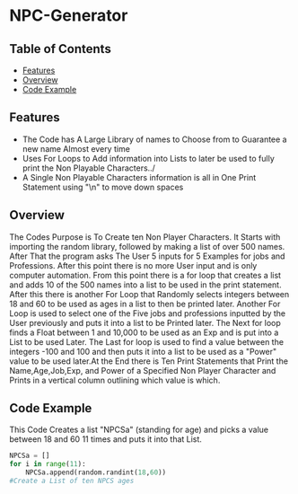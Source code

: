 # NPC-Generator
## Table of Contents
-  [Features](#-features)
-  [Overview](#-overview)
-  [Code Example](#-code-example)

## Features
-  The Code has A Large Library of names to Choose from to Guarantee a new name Almost every time
-  Uses For Loops to Add information into Lists to later be used to fully print the Non Playable Characters../
-  A Single Non Playable Characters information is all in One Print Statement using "\n" to move down spaces
## Overview
The Codes Purpose is To Create ten Non Player Characters. It Starts with importing the random library, followed by making a list of over 500 names. After That the program asks The User 5 inputs for 5 Examples for jobs and Professions. After this point there is no more User input and is only computer automation. From this point there is a for loop that creates a list and adds 10 of the 500 names into a list to be used in the print statement. After this there is another For Loop that Randomly selects integers between 18 and 60 to be used as ages in a list to then be printed later. Another For Loop is used to  select one of the Five jobs and professions inputted by  the User previously and puts it into a list to be Printed later. The Next for loop finds a Float between 1 and 10,000 to be used as an Exp and is put into a List to be used Later. The Last for loop is used to find a value between the integers -100 and 100 and then puts it into a list to be used as a "Power" value to be used later.At the End there is Ten Print Statements that Print the Name,Age,Job,Exp, and Power of a Specified Non Player Character and Prints in a vertical column outlining which value is which.
## Code Example
This Code Creates a list "NPCSa" (standing for age) and picks a value between 18 and 60 11 times and puts it into that List.
```python
NPCSa = []
for i in range(11):
    NPCSa.append(random.randint(18,60))
#Create a List of ten NPCS ages
```




